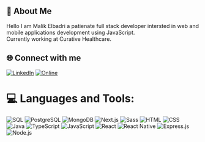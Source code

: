 ## 🙎 About Me
Hello I am Malik Elbadri a patienate full stack developer intersted in web and mobile applications development using JavaScript.<br>
Currently working at Curative Healthcare.

## 🌐 Connect with me
[![LinkedIn](https://img.shields.io/badge/LinkedIn-%230077B5.svg?logo=linkedin&logoColor=white)](https://www.linkedin.com/in/maliklar/)
[![Online](https://img.shields.io/badge/Online%20Portfolio-%230077B5.svg?logo=globe&logoColor=white)](https://octet8.dev)


# 💻 Languages and Tools:
![SQL](https://img.shields.io/badge/SQL-Database-45aaf2?style=for-the-badge&logo=sql)
![PostgreSQL](https://img.shields.io/badge/PostgreSQL-Database-336791?style=for-the-badge&logo=postgresql)
![MongoDB](https://img.shields.io/badge/MongoDB-Database-13aa52?style=for-the-badge&logo=mongodb)
![Next.js](https://img.shields.io/badge/Next.js-Framework-000000?style=for-the-badge&logo=next.js)
![Sass](https://img.shields.io/badge/Sass-Styles-cc6699?style=for-the-badge&logo=sass)
![HTML](https://img.shields.io/badge/HTML-Markup-e34f26?style=for-the-badge&logo=html5)
![CSS](https://img.shields.io/badge/CSS-Styles-1572b6?style=for-the-badge&logo=css3)
![Java](https://img.shields.io/badge/Java-8%2B-b07219?style=for-the-badge&logo=java)
![TypeScript](https://img.shields.io/badge/TypeScript-3.7%2B-3178c6?style=for-the-badge&logo=typescript)
![JavaScript](https://img.shields.io/badge/JavaScript-ES6%2B-f1e05a?style=for-the-badge&logo=javascript)
![React](https://img.shields.io/badge/React-Library-61DAFB?style=for-the-badge&logo=react)
![React Native](https://img.shields.io/badge/React_Native-Framework-61DAFB?style=for-the-badge&logo=react)
![Express.js](https://img.shields.io/badge/Express.js-Framework-000000?style=for-the-badge&logo=express)
![Node.js](https://img.shields.io/badge/Node.js-Runtime-8cc84b?style=for-the-badge&logo=node.js)




